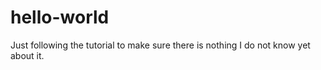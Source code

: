 # hello-world
Just following the tutorial to make sure there is nothing I do not know yet about it.
